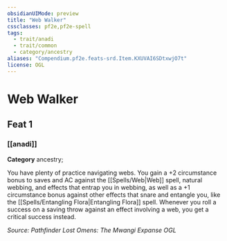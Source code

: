 ```yaml
---
obsidianUIMode: preview
title: "Web Walker"
cssclasses: pf2e,pf2e-spell
tags:
  - trait/anadi
  - trait/common
  - category/ancestry
aliases: "Compendium.pf2e.feats-srd.Item.KXUVAI6SDtxwjO7t"
license: OGL
---
```

# Web Walker
## Feat 1
### [[anadi]]

**Category** ancestry; 




You have plenty of practice navigating webs. You gain a +2 circumstance bonus to saves and AC against the [[Spells/Web|Web]] spell, natural webbing, and effects that entrap you in webbing, as well as a +1 circumstance bonus against other effects that snare and entangle you, like the [[Spells/Entangling Flora|Entangling Flora]] spell. Whenever you roll a success on a saving throw against an effect involving a web, you get a critical success instead.

*Source: Pathfinder Lost Omens: The Mwangi Expanse*
*OGL*